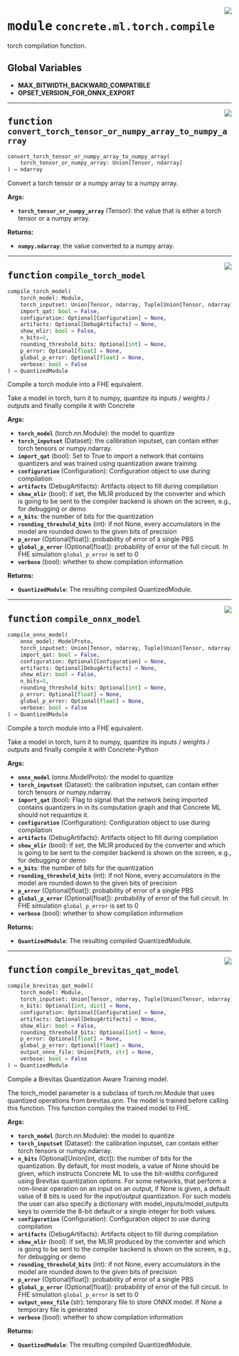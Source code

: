 <!-- markdownlint-disable -->

<a href="https://github.com/zama-ai/concrete-ml-internal/tree/main/src/concrete/ml/torch/compile.py#L0"><img align="right" style="float:right;" src="https://img.shields.io/badge/-source-cccccc?style=flat-square"></a>

# <kbd>module</kbd> `concrete.ml.torch.compile`

torch compilation function.

## **Global Variables**

- **MAX_BITWIDTH_BACKWARD_COMPATIBLE**
- **OPSET_VERSION_FOR_ONNX_EXPORT**

______________________________________________________________________

<a href="https://github.com/zama-ai/concrete-ml-internal/tree/main/src/concrete/ml/torch/compile.py#L33"><img align="right" style="float:right;" src="https://img.shields.io/badge/-source-cccccc?style=flat-square"></a>

## <kbd>function</kbd> `convert_torch_tensor_or_numpy_array_to_numpy_array`

```python
convert_torch_tensor_or_numpy_array_to_numpy_array(
    torch_tensor_or_numpy_array: Union[Tensor, ndarray]
) → ndarray
```

Convert a torch tensor or a numpy array to a numpy array.

**Args:**

- <b>`torch_tensor_or_numpy_array`</b> (Tensor):  the value that is either  a torch tensor or a numpy array.

**Returns:**

- <b>`numpy.ndarray`</b>:  the value converted to a numpy array.

______________________________________________________________________

<a href="https://github.com/zama-ai/concrete-ml-internal/tree/main/src/concrete/ml/torch/compile.py#L141"><img align="right" style="float:right;" src="https://img.shields.io/badge/-source-cccccc?style=flat-square"></a>

## <kbd>function</kbd> `compile_torch_model`

```python
compile_torch_model(
    torch_model: Module,
    torch_inputset: Union[Tensor, ndarray, Tuple[Union[Tensor, ndarray], ]],
    import_qat: bool = False,
    configuration: Optional[Configuration] = None,
    artifacts: Optional[DebugArtifacts] = None,
    show_mlir: bool = False,
    n_bits=8,
    rounding_threshold_bits: Optional[int] = None,
    p_error: Optional[float] = None,
    global_p_error: Optional[float] = None,
    verbose: bool = False
) → QuantizedModule
```

Compile a torch module into a FHE equivalent.

Take a model in torch, turn it to numpy, quantize its inputs / weights / outputs and finally compile it with Concrete

**Args:**

- <b>`torch_model`</b> (torch.nn.Module):  the model to quantize
- <b>`torch_inputset`</b> (Dataset):  the calibration inputset, can contain either torch  tensors or numpy.ndarray.
- <b>`import_qat`</b> (bool):  Set to True to import a network that contains quantizers and was  trained using quantization aware training
- <b>`configuration`</b> (Configuration):  Configuration object to use  during compilation
- <b>`artifacts`</b> (DebugArtifacts):  Artifacts object to fill  during compilation
- <b>`show_mlir`</b> (bool):  if set, the MLIR produced by the converter and which is going  to be sent to the compiler backend is shown on the screen, e.g., for debugging or demo
- <b>`n_bits`</b>:  the number of bits for the quantization
- <b>`rounding_threshold_bits`</b> (int):  if not None, every accumulators in the model are rounded down  to the given bits of precision
- <b>`p_error`</b> (Optional\[float\]):  probability of error of a single PBS
- <b>`global_p_error`</b> (Optional\[float\]):  probability of error of the full circuit. In FHE  simulation `global_p_error` is set to 0
- <b>`verbose`</b> (bool):  whether to show compilation information

**Returns:**

- <b>`QuantizedModule`</b>:  The resulting compiled QuantizedModule.

______________________________________________________________________

<a href="https://github.com/zama-ai/concrete-ml-internal/tree/main/src/concrete/ml/torch/compile.py#L214"><img align="right" style="float:right;" src="https://img.shields.io/badge/-source-cccccc?style=flat-square"></a>

## <kbd>function</kbd> `compile_onnx_model`

```python
compile_onnx_model(
    onnx_model: ModelProto,
    torch_inputset: Union[Tensor, ndarray, Tuple[Union[Tensor, ndarray], ]],
    import_qat: bool = False,
    configuration: Optional[Configuration] = None,
    artifacts: Optional[DebugArtifacts] = None,
    show_mlir: bool = False,
    n_bits=8,
    rounding_threshold_bits: Optional[int] = None,
    p_error: Optional[float] = None,
    global_p_error: Optional[float] = None,
    verbose: bool = False
) → QuantizedModule
```

Compile a torch module into a FHE equivalent.

Take a model in torch, turn it to numpy, quantize its inputs / weights / outputs and finally compile it with Concrete-Python

**Args:**

- <b>`onnx_model`</b> (onnx.ModelProto):  the model to quantize
- <b>`torch_inputset`</b> (Dataset):  the calibration inputset, can contain either torch  tensors or numpy.ndarray.
- <b>`import_qat`</b> (bool):  Flag to signal that the network being imported contains quantizers in  in its computation graph and that Concrete ML should not requantize it.
- <b>`configuration`</b> (Configuration):  Configuration object to use  during compilation
- <b>`artifacts`</b> (DebugArtifacts):  Artifacts object to fill  during compilation
- <b>`show_mlir`</b> (bool):  if set, the MLIR produced by the converter and which is going  to be sent to the compiler backend is shown on the screen, e.g., for debugging or demo
- <b>`n_bits`</b>:  the number of bits for the quantization
- <b>`rounding_threshold_bits`</b> (int):  if not None, every accumulators in the model are rounded down  to the given bits of precision
- <b>`p_error`</b> (Optional\[float\]):  probability of error of a single PBS
- <b>`global_p_error`</b> (Optional\[float\]):  probability of error of the full circuit. In FHE  simulation `global_p_error` is set to 0
- <b>`verbose`</b> (bool):  whether to show compilation information

**Returns:**

- <b>`QuantizedModule`</b>:  The resulting compiled QuantizedModule.

______________________________________________________________________

<a href="https://github.com/zama-ai/concrete-ml-internal/tree/main/src/concrete/ml/torch/compile.py#L279"><img align="right" style="float:right;" src="https://img.shields.io/badge/-source-cccccc?style=flat-square"></a>

## <kbd>function</kbd> `compile_brevitas_qat_model`

```python
compile_brevitas_qat_model(
    torch_model: Module,
    torch_inputset: Union[Tensor, ndarray, Tuple[Union[Tensor, ndarray], ]],
    n_bits: Optional[int, dict] = None,
    configuration: Optional[Configuration] = None,
    artifacts: Optional[DebugArtifacts] = None,
    show_mlir: bool = False,
    rounding_threshold_bits: Optional[int] = None,
    p_error: Optional[float] = None,
    global_p_error: Optional[float] = None,
    output_onnx_file: Union[Path, str] = None,
    verbose: bool = False
) → QuantizedModule
```

Compile a Brevitas Quantization Aware Training model.

The torch_model parameter is a subclass of torch.nn.Module that uses quantized operations from brevitas.qnn. The model is trained before calling this function. This function compiles the trained model to FHE.

**Args:**

- <b>`torch_model`</b> (torch.nn.Module):  the model to quantize
- <b>`torch_inputset`</b> (Dataset):  the calibration inputset, can contain either torch  tensors or numpy.ndarray.
- <b>`n_bits`</b> (Optional\[Union\[int, dict\]):  the number of bits for the quantization. By default,  for most models, a value of None should be given, which instructs Concrete ML to use the  bit-widths configured using Brevitas quantization options. For some networks, that  perform a non-linear operation on an input on an output, if None is given, a default  value of 8 bits is used for the input/output quantization. For such models the user can  also specify a dictionary with model_inputs/model_outputs keys to override  the 8-bit default or a single integer for both values.
- <b>`configuration`</b> (Configuration):  Configuration object to use  during compilation
- <b>`artifacts`</b> (DebugArtifacts):  Artifacts object to fill  during compilation
- <b>`show_mlir`</b> (bool):  if set, the MLIR produced by the converter and which is going  to be sent to the compiler backend is shown on the screen, e.g., for debugging or demo
- <b>`rounding_threshold_bits`</b> (int):  if not None, every accumulators in the model are rounded down  to the given bits of precision
- <b>`p_error`</b> (Optional\[float\]):  probability of error of a single PBS
- <b>`global_p_error`</b> (Optional\[float\]):  probability of error of the full circuit. In FHE  simulation `global_p_error` is set to 0
- <b>`output_onnx_file`</b> (str):  temporary file to store ONNX model. If None a temporary file  is generated
- <b>`verbose`</b> (bool):  whether to show compilation information

**Returns:**

- <b>`QuantizedModule`</b>:  The resulting compiled QuantizedModule.
